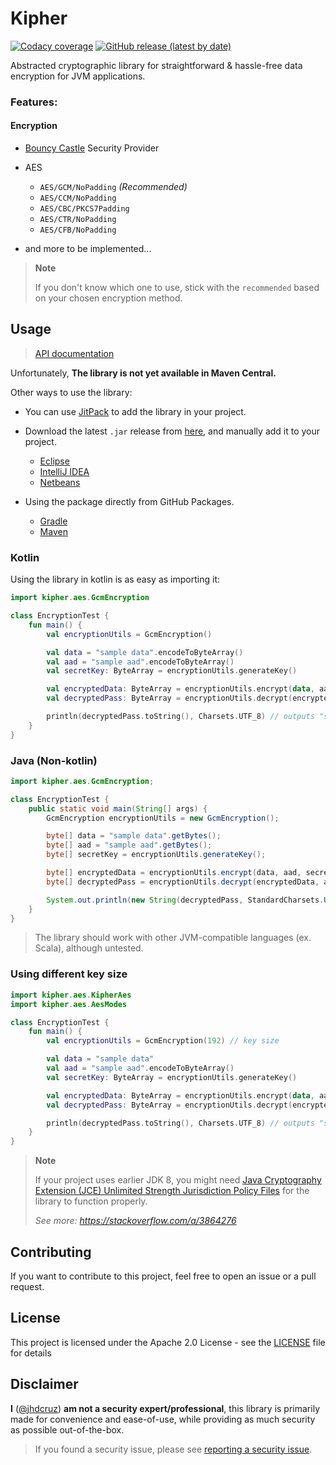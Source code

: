 # Kipher

[![Codacy coverage](https://img.shields.io/codacy/coverage/79a33e548aff4d96973084c99efaf462?color=%232459ED&label=Coverage&logo=codacy&style=for-the-badge)](https://app.codacy.com/gh/jhdcruz/kipher/dashboard) [![GitHub release (latest by date)](https://img.shields.io/github/v/release/jhdcruz/kipher?color=green&logo=github&style=for-the-badge)](https://github.com/jhdcruz/kipher/releases/latest)

Abstracted cryptographic library for straightforward & hassle-free data encryption for JVM
applications.

### Features:

#### Encryption

- [Bouncy Castle](https://bouncycastle.org/) Security Provider

- AES
    - `AES/GCM/NoPadding` _(Recommended)_
    - `AES/CCM/NoPadding`
    - `AES/CBC/PKCS7Padding`
    - `AES/CTR/NoPadding`
    - `AES/CFB/NoPadding`

- and more to be implemented...

> **Note**
>
> If you don't know which one to use, stick with the `recommended`
> based on your chosen encryption method.

## Usage

> [API documentation](https://jhdcruz.github.io/kipher/)

Unfortunately, **The library is not yet available in Maven Central.**

Other ways to use the library:

- You can use [JitPack](https://jitpack.io/) to add the library in your project.

- Download the latest `.jar` release from [here](https://github.com/jhdcruz/kipher/releases/latest),
  and manually add it to your project.
    - [Eclipse](https://stackoverflow.com/questions/2824515/how-to-add-external-library-properly-in-eclipse)
    - [IntelliJ IDEA](https://www.jetbrains.com/help/idea/library.html#define-library)
    - [Netbeans](https://stackoverflow.com/questions/4879903/how-to-add-a-jar-in-netbeans)

- Using the package directly from GitHub
  Packages.
    - [Gradle](https://docs.github.com/en/packages/working-with-a-github-packages-registry/working-with-the-gradle-registry#using-a-published-package)
    - [Maven](https://docs.github.com/en/packages/working-with-a-github-packages-registry/working-with-the-apache-maven-registry#installing-a-package)

### Kotlin

Using the library in kotlin is as easy as importing it:

```kotlin
import kipher.aes.GcmEncryption

class EncryptionTest {
    fun main() {
        val encryptionUtils = GcmEncryption()

        val data = "sample data".encodeToByteArray()
        val aad = "sample aad".encodeToByteArray()
        val secretKey: ByteArray = encryptionUtils.generateKey()

        val encryptedData: ByteArray = encryptionUtils.encrypt(data, aad, secretKey)
        val decryptedPass: ByteArray = encryptionUtils.decrypt(encryptedData, aad, secretKey)

        println(decryptedPass.toString(), Charsets.UTF_8) // outputs "sample data"
    }
}
```

### Java (Non-kotlin)

```java
import kipher.aes.GcmEncryption;

class EncryptionTest {
    public static void main(String[] args) {
        GcmEncryption encryptionUtils = new GcmEncryption();

        byte[] data = "sample data".getBytes();
        byte[] aad = "sample aad".getBytes();
        byte[] secretKey = encryptionUtils.generateKey();

        byte[] encryptedData = encryptionUtils.encrypt(data, aad, secretKey);
        byte[] decryptedPass = encryptionUtils.decrypt(encryptedData, aad, secretKey);

        System.out.println(new String(decryptedPass, StandardCharsets.UTF_8)); // outputs "sample data"
    }
}
```

> The library should work with other JVM-compatible languages (ex. Scala), although untested.

### Using different key size

```kotlin
import kipher.aes.KipherAes
import kipher.aes.AesModes

class EncryptionTest {
    fun main() {
        val encryptionUtils = GcmEncryption(192) // key size

        val data = "sample data"
        val aad = "sample aad".encodeToByteArray()
        val secretKey: ByteArray = encryptionUtils.generateKey()

        val encryptedData: ByteArray = encryptionUtils.encrypt(data, aad, secretKey)
        val decryptedPass: ByteArray = encryptionUtils.decrypt(encryptedData, aad, secretKey)

        println(decryptedPass.toString(), Charsets.UTF_8) // outputs "sample data"
    }
}
```

> **Note**
>
> If your project uses earlier JDK 8, you might need
> [Java Cryptography Extension (JCE) Unlimited Strength Jurisdiction Policy Files](https://www.oracle.com/java/technologies/javase-jce-all-downloads.html)
> for the library to function properly.
>
> *See more: https://stackoverflow.com/a/3864276*

## Contributing

If you want to contribute to this project, feel free to open an issue or a pull request.

## License

This project is licensed under the Apache 2.0 License - see the [LICENSE](./LICENSE.txt) file for
details

## Disclaimer

**I** ([@jhdcruz](https://github.com/jhdcruz)) **am not a security expert/professional**, this
library is primarily made for convenience and ease-of-use, while providing as much security as
possible out-of-the-box.

> If you found a security issue, please see [reporting a security issue](./SECURITY.md).
